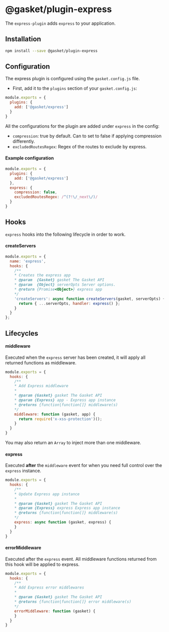 # @gasket/plugin-express

The `express-plugin` adds `express` to your application.

## Installation

```sh
npm install --save @gasket/plugin-express
```

## Configuration

The express plugin is configured using the `gasket.config.js` file.

- First, add it to the `plugins` section of your `gasket.config.js`:

```js
module.exports = {
  plugins: {
    add: ['@gasket/express']
  }
}
```

All the configurations for the plugin are added under `express` in the config:

- `compression`: true by default. Can to set to false if applying compression differently.
- `excludedRoutesRegex`: Regex of the routes to exclude by express.

#### Example configuration

```js
module.exports = {
  plugins: {
    add: ['@gasket/express']
  },
  express: {
    compression: false,
    excludedRoutesRegex: /^(?!\/_next\/)/
  }
}
```

## Hooks

`express` hooks into the following lifecycle in order to work.

#### createServers

```js
module.exports = {
  name: 'express',
  hooks: {
    /**
    * Creates the express app
    * @param  {Gasket} gasket The Gasket API
    * @param  {Object} serverOpts Server options.
    * @return {Promise<Object>} express app
    */
    'createServers': async function createServers(gasket, serverOpts) {
      return { ...serverOpts, handler: express() };
    }
  }
};
```

## Lifecycles

#### middleware

Executed when the `express` server has been created, it will apply all returned
functions as middleware.

```js
module.exports = {
  hooks: {
    /**
    * Add Express middleware
    *
    * @param {Gasket} gasket The Gasket API
    * @param {Express} app - Express app instance
    * @returns {function|function[]} middleware(s)
    */
    middleware: function (gasket, app) {
      return require('x-xss-protection')();
    }
  }
}
```

You may also return an `Array` to inject more than one middleware.

#### express

Executed **after** the `middleware` event for when you need full control over
the `express` instance.

```js
module.exports = {
  hooks: {
    /**
    * Update Express app instance
    *
    * @param {Gasket} gasket The Gasket API
    * @param {Express} express Express app instance
    * @returns {function|function[]} middleware(s)
    */
    express: async function (gasket, express) {
    }
  }
}
```

#### errorMiddleware

Executed after the `express` event. All middleware functions returned from
this hook will be applied to express.

```js
module.exports = {
  hooks: {
    /**
    * Add Express error middlewares
    *
    * @param {Gasket} gasket The Gasket API
    * @returns {function|function[]} error middleware(s)
    */
    errorMiddleware: function (gasket) {
    }
  }
}
```
